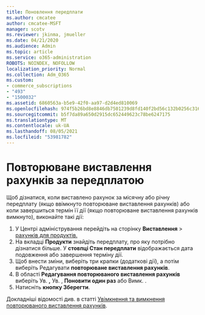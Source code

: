 ```yaml
---
title: Поновлення передплати
ms.author: cmcatee
author: cmcatee-MSFT
manager: scotv
ms.reviewer: jkinma, jmueller
ms.date: 04/21/2020
ms.audience: Admin
ms.topic: article
ms.service: o365-administration
ROBOTS: NOINDEX, NOFOLLOW
localization_priority: Normal
ms.collection: Adm_O365
ms.custom:
- commerce_subscriptions
- "493"
- "1500032"
ms.assetid: 6860563a-b5e9-42f0-aa97-d2d4ed810069
ms.openlocfilehash: 974f5b26bd8e8846db7501239d8fd140f2bd56c132b0256c3166dbf2c2c8b138
ms.sourcegitcommit: b5f7da89a650d2915dc652449623c78be6247175
ms.translationtype: MT
ms.contentlocale: uk-UA
ms.lasthandoff: 08/05/2021
ms.locfileid: "53981782"
---
```

# <a name="subscription-recurring-billing"></a>Повторюване виставлення рахунків за передплатою

Щоб дізнатися, коли виставлено рахунок за місячну або річну передплату (якщо ввімкнуто  повторюване виставлення рахунків) або коли завершиться термін її дії (якщо повторюване виставлення рахунків вимкнуто), виконайте такі дії: 
  
1. У Центрі адміністрування перейдіть на сторінку **Виставлення** \> [рахунків для продуктів.](https://go.microsoft.com/fwlink/p/?linkid=842054)
2. На вкладці **Продукти** знайдіть передплату, про яку потрібно дізнатися більше. У **стовпці Стан передплати** відображається дата подовження або завершення терміну дії.
3. Щоб внести зміни, виберіть три крапки (додаткові дії), а потім виберіть Редагувати **повторюване виставлення рахунків**.
4. В області **Редагування повторюваного виставлення рахунків** виберіть Ув. **,** Ув. , **Поновити один раз** або Вимк. . 
5. Натисніть **кнопку Зберегти**.

Докладніші відомості див. в статті [Увімкнення та вимкнення повторюваного виставлення рахунків](/microsoft-365/commerce/subscriptions/renew-your-subscription).